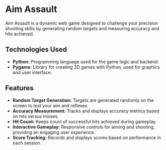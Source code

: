 # Aim Assault 

Aim Assault is a dynamic web game designed to challenge your precision shooting skills by generating random targets and measuring accuracy and hits achieved.

## Technologies Used

- **Python:** Programming language used for the game logic and backend.
- **Pygame:** Library for creating 2D games with Python, used for graphics and user interface.

## Features

- **Random Target Generation:** Targets are generated randomly on the screen to test your aim and reflexes.
- **Accuracy Measurement:** Tracks and displays accuracy metrics based on hits versus misses.
- **Hit Count:** Keeps count of successful hits achieved during gameplay.
- **Interactive Gameplay:** Responsive controls for aiming and shooting, providing an engaging user experience.
- **Score Tracking:** Records and displays scores based on performance in each session.
